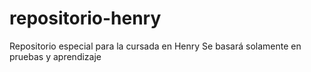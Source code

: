 # repositorio-henry
Repositorio especial para la cursada en Henry
Se basará solamente en pruebas y aprendizaje
